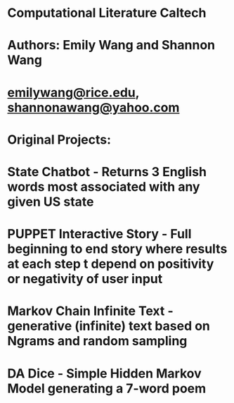 # Computational Literature Caltech
# Authors: Emily Wang and Shannon Wang
# emilywang@rice.edu, shannonawang@yahoo.com
#
# Original Projects:
# State Chatbot - Returns 3 English words most associated with any given US state
# PUPPET Interactive Story - Full beginning to end story where results at each step t depend on positivity or negativity of user input
# Markov Chain Infinite Text - generative (infinite) text based on Ngrams and random sampling
# DA Dice - Simple Hidden Markov Model generating a 7-word poem
